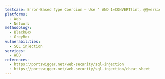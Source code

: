 ```yaml
---
testcase: Error-Based Type Coercion – Use ' AND 1=CONVERT(int, @@version)-- or equivalent error-forcing payloads to determine whether Web (HTTP/HTTPS) service leaks detailed database error messages
platforms: 
  - Web
  - Network
methodology: 
  - BlackBox
  - GreyBox
vulnerabilities:
  - SQL injection
services:
  - WEB
references:
  - https://portswigger.net/web-security/sql-injection
  - https://portswigger.net/web-security/sql-injection/cheat-sheet
---
```

